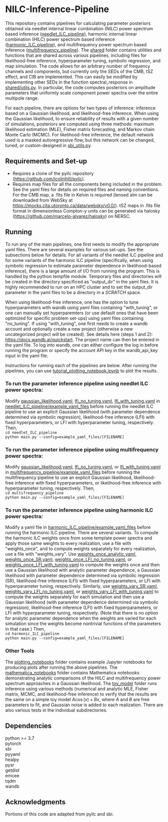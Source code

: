 # NILC-Inference-Pipeline
This repository contains pipelines for calculating parameter posteriors obtained via needlet internal linear combination (NILC) power spectrum based inference ([needlet_ILC_pipeline](needlet_ILC_pipeline/)), harmonic internal linear combination (HILC) power spectrum based inference ([harmonic_ILC_pipeline](harmonic_ILC_pipeline/)), and multifrequency power spectrum based inference ([multifrequency_pipeline](multifrequency_pipeline/)). The [shared](shared/) folder contains utilities and functions that are shared across various pipelines, including files for likelihood-free inference, hyperparameter tuning, symbolic regression, and map simulation. The code allows for an arbitrary number of frequency channels and components, but currently only the SEDs of the CMB, tSZ effect, and CIB are implemented. This can easily be modified by implementing other SEDs in the function spectral_response in [shared/utils.py](shared/utils.py). In particular, the code computes posteriors on amplitude parameters that uniformly scale component power spectra over the entire multipole range.  

For each pipeline, there are options for two types of inference: inference based on a Gaussian likelihood, and likelihood-free inference. When using the Gaussian likelihood, to ensure reliability of results with a given number of simulations, posteriors are computed using three methods: maximum likelihood estimation (MLE), Fisher matrix forecasting, and Markov chain Monte Carlo (MCMC). For likelihood-free inference, the default network used is a masked autoregressive flow, but this network can be changed, tuned, or custom-designed in [sbi_utils.py](shared/sbi_utils.py).

## Requirements and Set-up
 - Requires a clone of the pyilc repository (https://github.com/jcolinhill/pyilc). 
 - Requires map files for all the components being included in the problem. See the yaml files for details on required files and naming conventions. For the CMB map, a .fits file in Kelvin is required (lensed alm can be downloaded from WebSky at https://mocks.cita.utoronto.ca/data/websky/v0.0/). tSZ maps in .fits file format in dimensionless Compton-y units can be generated via halosky (https://github.com/marcelo-alvarez/halosky) on NERSC.  

## Running
To run any of the main pipelines, one first needs to modify the appropriate yaml files. There are several examples for various set-ups. See the subsections below for details. For all variants of the needlet ILC pipeline and for some variants of the harmonic ILC pipeline (specifically, when using symbolic regression to estimate parameter dependence in likelihood-based inference), there is a large amount of I/O from running the program. This is handled by the python tempfile module. Temporary files and directories will be created in the directory specificed as "output_dir" in the yaml files. It is highly recommended to run on an HPC cluster and to set the output_dir parameter in the yaml files to be a directory in a *SCRATCH* space.  

When using likelihood-free inference, one has the option to tune hyperparameters with wandb using yaml files containing "with_tuning", or one can manually set hyperparemters (or use default ones that have been optimized for specific problem set-ups) using yaml files containing "no_tuning". If using "with_tuning", one first needs to create a wandb account and optionally create a new project (otherwise a new uncategorized project will be created). See details here (steps 1 and 2): https://docs.wandb.ai/quickstart. The project name can then be entered in the yaml file. To log into wandb, one can either configure the log in before running the program or specify the account API key in the wandb_api_key input in the yaml file.  

Instructions for running each of the pipelines are below. After running the pipelines, you can use [tutorial_plotting_notebook.ipynb](plotting_notebooks/tutorial_plotting_notebook.ipynb) to plot the results.    

### To run the parameter inference pipeline using needlet ILC power spectra:  
Modify [gaussian_likelihood.yaml](needlet_ILC_pipeline/example_yaml_files/gaussian_likelihood.yaml), [lfi_no_tuning.yaml](needlet_ILC_pipeline/example_yaml_files/lfi_no_tuning.yaml), [lfi_with_tuning.yaml](needlet_ILC_pipeline/example_yaml_files/lfi_with_tuning.yaml) in [needlet_ILC_pipeline/example_yaml_files](needlet_ILC_pipeline/example_yaml_files) before running the needlet ILC pipeline to use an explicit Gaussian likelihood (with parameter dependence determined via symbolic regression), likelihood-free inference (LFI) with fixed hyperparameters, or LFI with hyperparameter tuning, respectively. Then,  
```cd needlet_ILC_pipeline```   
```python main.py --config=example_yaml_files/[FILENAME]```       

### To run the parameter inference pipeline using multifrequency power spectra:  
Modify [gaussian_likelihood.yaml](multifrequency_pipeline/example_yaml_files/gaussian_likelihood.yaml), [lfi_no_tuning.yaml](multifrequency_pipeline/example_yaml_files/lfi_no_tuning.yaml), or [lfi_with_tuning.yaml](multifrequency_pipeline/example_yaml_files/lfi_with_tuning.yaml) in [multifrequency_pipeline/example_yaml_files](multifrequency_pipeline/example_yaml_files) before running the multifrequency pipeline to use an explicit Gaussian likelihood, likelihood-free inference with fixed hyperparameters, or likelihood-free inference with hyperparameter tuning, respectively. Then,    
```cd multifrequency_pipeline```       
```python main.py --config=example_yaml_files/[FILENAME]```  

### To run the parameter inference pipeline using harmonic ILC power spectra: 
Modify a yaml file in [harmonic_ILC_pipeline/example_yaml_files](harmonic_ILC_pipeline/example_yaml_files) before running the harmonic ILC pipeline. There are several variants.  To compute the harmonic ILC weights once from some template power spectra and apply those same weights to every realization, use a file with "weights_once", and to compute weights separately for every realization, use a file with "weights_vary". Use [weights_once_analytic.yaml](harmonic_ILC_pipeline/example_yaml_files/weights_once_analytic.yaml), [weights_once_SR.yaml](harmonic_ILC_pipeline/example_yaml_files/weights_once_SR.yaml), [weights_once_LFI_no_tuning.yaml](harmonic_ILC_pipeline/example_yaml_files/weights_once_LFI_no_tuning.yaml), or [weights_once_LFI_with_tuning.yaml](harmonic_ILC_pipeline/example_yaml_files/weights_once_LFI_with_tuning.yaml) to compute the weights once and then use a Gaussian likelihood with analytic parameter dependence, a Gaussian likelihood with parameter dependence determined via symbolic regression (SR), likelihood-free inference (LFI) with fixed hyperparameters, or LFI with hyperparameter tuning, respectively. Similarly, use [weights_vary_SR.yaml](harmonic_ILC_pipeline/example_yaml_files/weights_vary_SR.yaml), [weights_vary_LFI_no_tuning.yaml](harmonic_ILC_pipeline/example_yaml_files/weights_vary_LFI_no_tuning.yaml), or [weights_vary_LFI_with_tuning.yaml](harmonic_ILC_pipeline/example_yaml_files/weights_vary_LFI_with_tuning.yaml) to compute the weights separately for each simulation and then use a Gaussian likelihood (with parameter dependence determined via symbolic regression), likelihood-free inference (LFI) with fixed hyperparameters, or LFI with hyperparameter tuning, respectively. (Note that there is no option for analytic parameter dependence when the weights are varied for each simulation since the weights become nontrivial functions of the parameters in that case.) Then,   
```cd harmonic_ILC_pipeline```       
```python main.py --config=example_yaml_files/[FILENAME]```  

### Other Tools
The [plotting_notebooks](plotting_notebooks/) folder contains example Jupyter notebooks for producing plots after running the above pipelines. The [mathematica_notebooks](mathematica_notebooks/) folder contains Mathematica notebooks demonstrating analytic comparisons of the HILC and multifrequency power spectrum approaches in a Gaussian likelihood. The [toy_model](toy_model/) folder runs inference using various methods (numerical and analytic MLE, Fisher matrix, MCMC, and likelihood-free inference) to verify that the results are the same on a simple toy model $A \cos(x) + Bx$, where $A$ and $B$ are free parameters to fit, and Gaussian noise is added to each realization. There are also various tests in the individual subdirectories.  

## Dependencies
python >= 3.7   
pytorch  
sbi  
pyyaml   
healpy  
pysr  
getdist  
emcee  
tqdm  
wandb  

## Acknowledgments  
Portions of this code are adapted from pyilc and sbi.  
